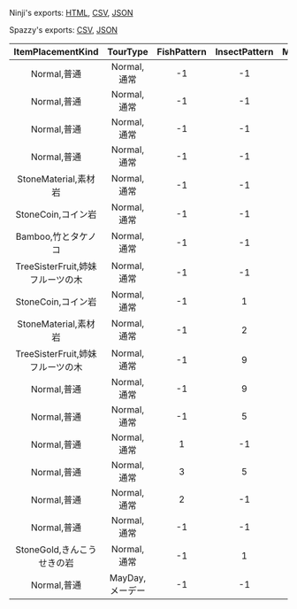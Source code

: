 Ninji's exports: [HTML](https://wuffs.org/acnh/bcsv_160/html/MysteryTourParam.html), [CSV](https://wuffs.org/acnh/bcsv_160/csv/MysteryTourParam.csv), [JSON](https://wuffs.org/acnh/bcsv_160/json/MysteryTourParam.json)

Spazzy's exports: [CSV](https://github.com/McSpazzy/acnh-csv/blob/master/MysteryTourParam.csv), [JSON](https://github.com/McSpazzy/acnh-json/blob/master/MysteryTourParam.json)

| ItemPlacementKind | TourType | FishPattern | InsectPattern | MustItem0 | MustItem1 | MysteryTourFieldUniqueID | MysteryTourItemUniqueID | UniqueID | _7215b154 | _88bd09c2 | _4e5cd9f3 | _8f2f4bf9 | _0b3d1d54 | SelectWeight | StatusPattern |
|:--:|:--:|:--:|:--:|:--:|:--:|:--:|:--:|:--:|:--:|:--:|:--:|:--:|:--:|:--:|:--:|
| Normal,普通 | Normal,通常 | -1 | -1 | 65534 | 65534 | 1 | 1 | 0 | '' | '' | '' | '' | '' | 0 | 0 | 
| Normal,普通 | Normal,通常 | -1 | -1 | 65534 | 65534 | 2 | 2 | 1 | '' | '' | '' | '' | '' | 0 | 0 | 
| Normal,普通 | Normal,通常 | -1 | -1 | 65534 | 65534 | 3 | 3 | 2 | '' | '' | '' | '' | '' | 0 | 0 | 
| Normal,普通 | Normal,通常 | -1 | -1 | 65534 | 65534 | 4 | 4 | 4 | '' | '' | '' | '' | '' | 0 | 0 | 
| StoneMaterial,素材岩 | Normal,通常 | -1 | -1 | 2615 | 65534 | 5 | 5 | 6 | '' | '' | '' | 'DocMysterytourExplain1st' | '' | 80 | 0 | 
| StoneCoin,コイン岩 | Normal,通常 | -1 | -1 | 4703 | 65534 | 6 | 6 | 7 | 'BuiltTownOffice' | '' | '' | 'DocMysterytourExplain1st' | '' | 50 | 0 | 
| Bamboo,竹とタケノコ | Normal,通常 | -1 | -1 | 65534 | 65534 | 7 | 7 | 8 | '' | '' | '' | 'DocMysterytourExplain1st' | '' | 100 | 0 | 
| TreeSisterFruit,姉妹フルーツの木 | Normal,通常 | -1 | -1 | 65534 | 65534 | 9 | 9 | 10 | '' | '' | '' | 'DocMysterytourExplain1st' | '' | 100 | 0 | 
| StoneCoin,コイン岩 | Normal,通常 | -1 | 1 | 65534 | 65534 | 11 | 11 | 12 | 'BuiltTownOffice' | 'VisitMysteryTourID12' | 'VisitMysteryTourID12' | 'DocMysterytourExplain1st' | 'EnableGotoRareMysteryTour' | 10 | 0 | 
| StoneMaterial,素材岩 | Normal,通常 | -1 | 2 | 65534 | 65534 | 12 | 12 | 13 | '' | 'VisitMysteryTourID13' | 'VisitMysteryTourID13' | 'DocMysterytourExplain1st' | 'EnableGotoRareMysteryTour' | 20 | 0 | 
| TreeSisterFruit,姉妹フルーツの木 | Normal,通常 | -1 | 9 | 2615 | 65534 | 16 | 15 | 14 | 'BuiltTownOffice' | 'VisitMysteryTourID14' | 'VisitMysteryTourID14' | 'DocMysterytourExplain1st' | 'EnableGotoRareMysteryTour' | 15 | 0 | 
| Normal,普通 | Normal,通常 | -1 | 9 | 65534 | 65534 | 7 | 7 | 17 | '' | 'VisitMysteryTourID17' | 'VisitMysteryTourID17' | 'DocMysterytourExplain1st' | 'EnableGotoRareMysteryTour' | 10 | 0 | 
| Normal,普通 | Normal,通常 | -1 | 5 | 65534 | 65534 | 17 | 16 | 18 | '' | '' | '' | 'DocMysterytourExplain1st' | '' | 80 | 0 | 
| Normal,普通 | Normal,通常 | 1 | -1 | 4703 | 65534 | 18 | 17 | 19 | '' | 'VisitMysteryTourID19' | 'VisitMysteryTourID19' | 'DocMysterytourExplain1st' | 'EnableGotoRareMysteryTour' | 30 | 0 | 
| Normal,普通 | Normal,通常 | 3 | 5 | 2615 | 65534 | 19 | 18 | 20 | '' | 'VisitMysteryTourID20' | 'VisitMysteryTourID20' | 'DocMysterytourExplain1st' | 'EnableGotoRareMysteryTour' | 10 | 0 | 
| Normal,普通 | Normal,通常 | 2 | -1 | 4703 | 2615 | 0 | 0 | 21 | 'BuiltTownOffice' | 'VisitMysteryTourID21' | 'VisitMysteryTourID21' | 'DocMysterytourExplain1st' | 'EnableGotoRareMysteryTour' | 5 | 0 | 
| Normal,普通 | Normal,通常 | -1 | -1 | 2615 | 65534 | 22 | 21 | 23 | '' | '' | '' | 'DocMysterytourExplain1st' | '' | 100 | 0 | 
| StoneGold,きんこうせきの岩 | Normal,通常 | -1 | 1 | 4703 | 2615 | 23 | 22 | 24 | 'BuiltTownOffice' | 'VisitMysteryTourID24' | 'VisitMysteryTourID24' | 'DocMysterytourExplain1st' | 'EnableGotoRareMysteryTour' | 3 | 0 | 
| Normal,普通 | MayDay,メーデー | -1 | -1 | 65534 | 65534 | 25 | 25 | 27 | '' | '' | '' | '' | '' | 0 | 3 | 
